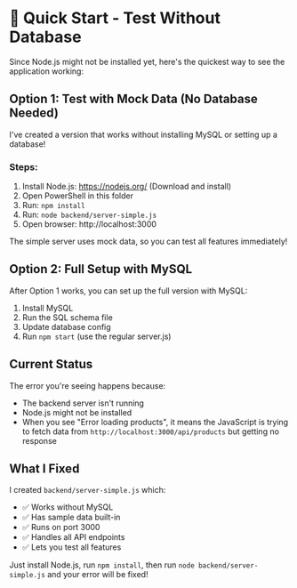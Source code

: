 # 🚀 Quick Start - Test Without Database

Since Node.js might not be installed yet, here's the quickest way to see the application working:

## Option 1: Test with Mock Data (No Database Needed)

I've created a version that works without installing MySQL or setting up a database!

### Steps:
1. Install Node.js: https://nodejs.org/ (Download and install)
2. Open PowerShell in this folder
3. Run: `npm install`
4. Run: `node backend/server-simple.js`
5. Open browser: http://localhost:3000

The simple server uses mock data, so you can test all features immediately!

## Option 2: Full Setup with MySQL

After Option 1 works, you can set up the full version with MySQL:
1. Install MySQL
2. Run the SQL schema file
3. Update database config
4. Run `npm start` (use the regular server.js)

## Current Status

The error you're seeing happens because:
- The backend server isn't running
- Node.js might not be installed
- When you see "Error loading products", it means the JavaScript is trying to fetch data from `http://localhost:3000/api/products` but getting no response

## What I Fixed

I created `backend/server-simple.js` which:
- ✅ Works without MySQL
- ✅ Has sample data built-in
- ✅ Runs on port 3000
- ✅ Handles all API endpoints
- ✅ Lets you test all features

Just install Node.js, run `npm install`, then run `node backend/server-simple.js` and your error will be fixed!

